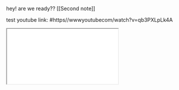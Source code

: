 hey! are we ready?? [[Second note]]

test youtube link: #https//wwwyoutubecom/watch?v=qb3PXLpLk4A

<iframe src="https//wwwyoutubecom/watch?v=qb3PXLpLk4A"></iframe>
